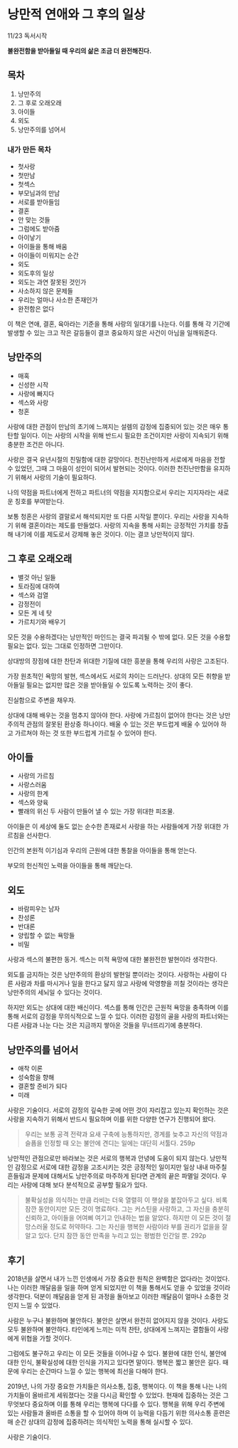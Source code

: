 # 낭만적 연애와 그 후의 일상
11/23 독서시작

**불완전함을 받아들일 때 우리의 삶은 조금 더 완전해진다.**

## 목차
1. 낭만주의
2. 그 후로 오래오래
3. 아이들
4. 외도
5. 낭만주의를 넘어서

### 내가 만든 목차
- 첫사랑
- 첫만남
- 첫섹스
- 부모님과의 만남
- 서로를 받아들임
- 결혼
- 안 맞는 것들
- 그럼에도 받아줌
- 아이낳기
- 아이들을 통해 배움
- 아이들이 미워지는 순간
- 외도
- 외도후의 일상
- 외도는 과연 잘못된 것인가
- 사소하지 않은 문제들
- 우리는 얼마나 사소한 존재인가
- 완전함은 없다

이 책은 연애, 결혼, 육아라는 기준을 통해 사랑의 일대기를 나눈다. 이를 통해 각 기간에 발생할 수 있는 크고 작은 갈등들이 결코 중요하지 않은 사건이 아님을 일깨워준다.

## 낭만주의
- 매혹
- 신성한 시작
- 사랑에 빠지다
- 섹스와 사랑
- 청혼

사랑에 대한 관점이 만남의 초기에 느껴지는 설렘의 감정에 집중되어 있는 것은 매우 통탄할 일이다. 이는 사랑의 시작을 위해 반드시 필요한 조건이지만 사랑이 지속되기 위해 충분한 조건은 아니다.

사랑은 결국 유년시절의 친밀함에 대한 갈망이다. 천진난만하게 서로에게 마음을 전할 수 있었던, 그때 그 마음이 성인이 되어서 발현되는 것이다. 이러한 천진난만함을 유지하기 위해서 사랑의 기술이 필요하다.

나의 약점을 파트너에게 전하고 파트너의 약점을 지지함으로서 우리는 지지자라는 새로운 칭호를 부여받는다.

보통 청혼은 사랑의 결말로서 해석되지만 또 다른 시작일 뿐이다. 우리는 사랑을 지속하기 위해 결혼이라는 제도를 만들었다. 사랑의 지속을 통해 사회는 긍정적인 가치를 창출해 내기에 이를 제도로서 강제해 놓은 것이다. 이는 결코 낭만적이지 않다.

## 그 후로 오래오래
- 별것 아닌 일들
- 토라짐에 대하여
- 섹스와 검열
- 감정전이
- 모든 게 네 탓
- 가르치기와 배우기

모든 것을 수용하겠다는 낭만적인 마인드는 결국 파괴될 수 밖에 없다. 모든 것을 수용할 필요는 없다. 있는 그대로 인정하면 그만이다.

상대방의 장점에 대한 찬탄과 위대한 기질에 대한 흥분을 통해 우리의 사랑은 고조된다.

가장 원초적인 욕망의 발현, 섹스에서도 서로의 차이는 드러난다. 상대의 모든 취향을 받아들일 필요는 없지만 많은 것을 받아들일 수 있도록 노력하는 것이 좋다.

진실함으로 주변을 채우자. 

상대에 대해 배우는 것을 멈추지 않아야 한다. 사랑에 가르침이 없어야 한다는 것은 낭만주의적 관점의 잘못된 환상중 하나이다. 배울 수 있는 것은 부드럽게 배울 수 있어야 하고 가르쳐야 하는 것 또한 부드럽게 가르칠 수 있어야 한다.

## 아이들
- 사랑의 가르침
- 사랑스러움
- 사랑의 한계
- 섹스와 양육
- 빨래의 위신
두 사람이 만들어 낼 수 있는 가장 위대한 피조물.

아이들은 이 세상에 둘도 없는 순수한 존재로서 사랑을 하는 사람들에게 가장 위대한 가르침을 선사한다.

인간의 본원적 이기심과 우리의 근원에 대한 통찰을 아이들을 통해 얻는다.

부모의 헌신적인 노력을 아이들을 통해 깨닫는다.

## 외도
- 바람피우는 남자
- 찬성론
- 반대론
- 양립할 수 없는 욕망들
- 비밀

사랑과 섹스의 불편한 동거. 섹스는 미적 욕망에 대한 불완전한 발현이라 생각한다.

외도를 금지하는 것은 낭만주의의 환상의 발현일 뿐이라는 것이다. 사랑하는 사람이 다른 사람과 차를 마시거나 일을 한다고 닳지 않고 사랑에 악영향을 끼칠 것이라는 생각은 낭만주의의 세뇌일 수 있다는 것이다.

하지만 외도는 상대에 대한 배신이다. 섹스를 통해 인간은 근원적 욕망을 충족하며 이를통해 서로의 감정을 무의식적으로 느낄 수 있다. 이러한 감정의 골을 사랑의 파트너와는 다른 사람과 나눈 다는 것은 지금까지 쌓아온 것들을 무너뜨리기에 충분하다.

## 낭만주의를 넘어서
- 애착 이론
- 성숙함을 향해
- 결혼할 준비가 되다
- 미래

사랑은 기술이다. 서로의 감정의 깊숙한 곳에 어떤 것이 자리잡고 있는지 확인하는 것은 사랑을 지속하기 위해서 반드시 필요하며 이를 위한 다양한 연구가 진행되어 왔다.

> 우리는 보통 공격 전략과 요새 구축에 능통하지만, 경계를 늦추고 자신의 약점과 슬픔을 인정할 때 오는 불안에 견디는 일에는 대단히 서툴다. 259p

낭만적인 관점으로만 바라보는 것은 서로의 행복과 안녕에 도움이 되지 않는다. 낭만적인 감정으로 서로에 대한 감정을 고조시키는 것은 긍정적인 일이지만 일상 내내 마주칠 흔들림과 문제에 대해서도 낭만주의로 마주하게 된다면 관계의 끝은 파멸일 것이다. 우리는 사랑에 대해 보다 분석적으로 공부할 필요가 있다.

> 불확실성을 의식하는 만큼 라비는 더욱 열렬히 이 햇살을 붙잡아두고 싶다. 비록 잠깐 동안이지만 모든 것이 명료하다. 그는 커스틴을 사랑하고, 그 자신을 충분히 신뢰하고, 아이들을 어여삐 여기고 인내하는 법을 알았다. 하지만 이 모든 것이 절망스러울 정도로 허약하다. 그는 자신을 행복한 사람이라 부를 권리가 없을을 잘 알고 있다. 단지 잠깐 동안 만족을 누리고 있는 평범한 인간일 뿐. 292p

## 후기
2018년을 살면서 내가 느낀 인생에서 가장 중요한 원칙은 완벽함은 없다라는 것이었다. 나는 이러한 깨달음을 일을 하며 얻게 되었지만 이 책을 통해서도 얻을 수 있었을 것이라 생각한다. 덕분이 깨달음을 얻게 된 과정을 돌아보고 이러한 깨달음이 얼마나 소중한 것인지 느낄 수 있었다.

사람은 누구나 불완하며 불안하다. 불안은 살면서 완전히 없어지지 않을 것이다.
사랑도 모두 불완하며 불안하다. 타인에게 느끼는 미적 찬탄, 상대에게 느껴지는 결함들이 사랑에게 위협을 가할 것이다.

그럼에도 불구하고 우리는 이 모든 것들을 이어나갈 수 있다. 불완에 대한 인식, 불안에 대한 인식, 불확실성에 대한 인식을 가지고 있다면 말이다. 행복은 짧고 불안은 길다. 때문에 우리는 순간마다 느낄 수 있는 행복에 최선을 다해야 한다.

2019년, 나의 가장 중요한 가치들은 의사소통, 집중, 행복이다. 이 책을 통해 나는 나의 가치들이 올바르게 세워졌다는 것을 다시금 확인할 수 있었다. 현재에 집중하는 것은 그 무엇보다 중요하며 이를 통해 우리는 행복에 다다를 수 있다. 행복을 위해 우리 주변에 있는 사람들과 올바른 소통을 할 수 있어야 하며 이 능력을 다듬기 위한 의사소통 훈련은 매 순간 상대의 감정에 집중하려는 의식적인 노력을 통해 실시할 수 있다.

사랑은 기술이다.